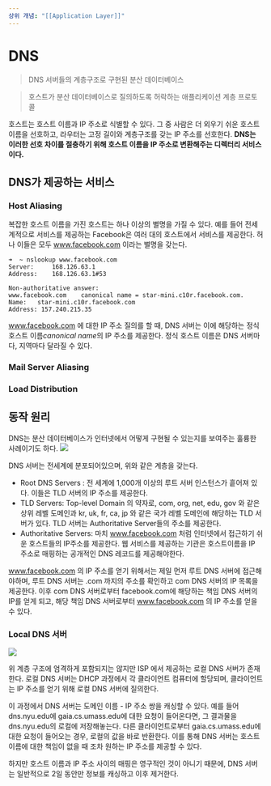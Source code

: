 ```yaml
---
상위 개념: "[[Application Layer]]"
---
```

# DNS
> DNS 서버들의 계층구조로 구현된 분산 데이터베이스

> 호스트가 분산 데이터베이스로 질의하도록 허락하는 애플리케이션 계층 프로토콜

호스트는 호스트 이름과 IP 주소로 식별할 수 있다. 그 중 사람은 더 외우기 쉬운 호스트 이름을 선호하고, 라우터는 고정 길이와 계층구조를 갖는 IP 주소를 선호한다. **DNS는 이러한 선호 차이를 절충하기 위해 호스트 이름을 IP 주소로 변환해주는 디렉터리 서비스이다.**

## DNS가 제공하는 서비스

### Host Aliasing
복잡한 호스트 이름을 가진 호스트는 하나 이상의 별명을 가질 수 있다. 예를 들어 전세계적으로 서비스를 제공하는 Facebook은 여러 대의 호스트에서 서비스를 제공한다. 허나 이들은 모두 www.facebook.com 이라는 별명을 갖는다.
```
➜  ~ nslookup www.facebook.com
Server:		168.126.63.1
Address:	168.126.63.1#53

Non-authoritative answer:
www.facebook.com	canonical name = star-mini.c10r.facebook.com.
Name:	star-mini.c10r.facebook.com
Address: 157.240.215.35
```
www.facebook.com 에 대한 IP 주소 질의를 할 때, DNS 서버는 이에 해당하는 정식 호스트 이름*canonical name*의 IP 주소를 제공한다. 정식 호스트 이름은 DNS 서버마다, 지역마다 달라질 수 있다.

### Mail Server Aliasing

### Load Distribution

## 동작 원리
DNS는 분산 데이터베이스가 인터넷에서 어떻게 구현될 수 있는지를 보여주는 훌륭한 사례이기도 하다.
![](https://i.imgur.com/ZwYPgf7.png)

DNS 서버는 전세계에 분포되어있으며, 위와 같은 계층을 갖는다.

* Root DNS Servers : 전 세계에 1,000개 이상의 루트 서버 인스턴스가 흩어져 있다. 이들은 TLD 서버의 IP 주소를 제공한다.
* TLD Servers: Top-level Domain 의 약자로, com, org, net, edu, gov 와 같은 상위 레벨 도메인과 kr, uk, fr, ca, jp 와 같은 국가 레벨 도메인에 해당하는 TLD 서버가 있다. TLD 서버는 Authoritative Server들의 주소를 제공한다.
* Authoritative Servers: 마치 www.facebook.com 처럼 인터넷에서 접근하기 쉬운 호스트들의 IP주소를 제공한다. 웹 서비스를 제공하는 기관은 호스트이름을 IP 주소로 매핑하는 공개적인 DNS 레코드를 제공해야한다.

www.facebook.com 의 IP 주소를 얻기 위해서는 제일 먼저 루트 DNS 서버에 접근해야하며, 루트 DNS 서버는 .com 까지의 주소를 확인하고 com DNS 서버의 IP 목록을 제공한다. 이후 com DNS 서버로부터 facebook.com에 해당하는 책임 DNS 서버의 IP를 얻게 되고, 해당 책임 DNS 서버로부터 www.facebook.com 의 IP 주소를 얻을 수 있다.

### Local DNS 서버
![](https://i.imgur.com/WE6kw4t.png)

위 계층 구조에 엄격하게 포함되지는 않지만 ISP 에서 제공하는 로컬 DNS 서버가 존재한다. 로컬 DNS 서버는 DHCP 과정에서 각 클라이언트 컴퓨터에 할당되며, 클라이언트는 IP 주소를 얻기 위해 로컬 DNS 서버에 질의한다.

이 과정에서 DNS 서버는 도메인 이름 - IP 주소 쌍을 캐싱할 수 있다. 예를 들어 dns.nyu.edu에 gaia.cs.umass.edu에 대한 요청이 들어온다면, 그 결과물을 dns.nyu.edu의 로컬에 저장해놓는다. 다른 클라이언트로부터 gaia.cs.umass.edu에 대한 요청이 들어오는 경우, 로컬의 값을 바로 반환한다. 이를 통해 DNS 서버는 호스트 이름에 대한 책임이 없을 때 조차 원하는 IP 주소를 제공할 수 있다.

하지만 호스트 이름과 IP 주소 사이의 매핑은 영구적인 것이 아니기 때문에, DNS 서버는 일반적으로 2일 동안만 정보를 캐싱하고 이후 제거한다.